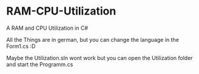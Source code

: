 # RAM-CPU-Utilization
A RAM and CPU Utilization in C#

All the Things are in german, but you can change the language in the Form1.cs :D

Maybe the Utilization.sln wont work but you can open the Utilization folder and start the Programm.cs 
